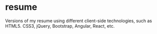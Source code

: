 # resume
Versions of my resume using different client-side technologies, such as HTML5. CSS3, jQuery, Bootstrap, Angular, React, etc.
